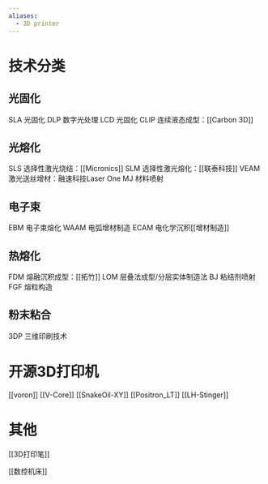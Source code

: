 ```yaml
---
aliases:
  - 3D printer
---
```

# 技术分类

## 光固化

SLA 光固化
DLP 数字光处理
LCD 光固化
CLIP 连续液态成型：[[Carbon 3D]]

## 光熔化

SLS 选择性激光烧结：[[Micronics]]
SLM 选择性激光熔化：[[联泰科技]]
VEAM 激光送丝增材：融速科技Laser One
MJ 材料喷射

## 电子束
EBM 电子束熔化
WAAM 电弧增材制造
ECAM 电化学沉积[[增材制造]]

## 热熔化

FDM 熔融沉积成型：[[拓竹]]
LOM 层叠法成型/分层实体制造法
BJ 粘结剂喷射
FGF 熔粒构造

## 粉末粘合

3DP 三维印刷技术


# 开源3D打印机

[[voron]]
[[V-Core]]
[[SnakeOil-XY]]
[[Positron_LT]]
[[LH-Stinger]]



# 其他

[[3D打印笔]]

[[数控机床]]

